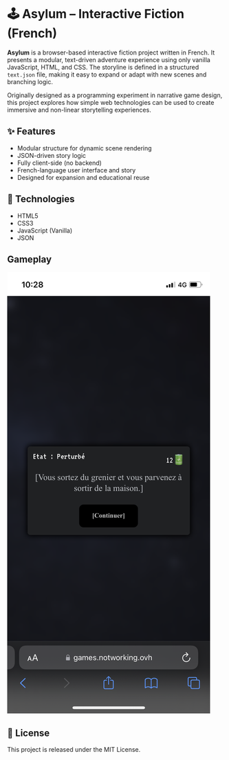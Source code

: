 # 🕹️ Asylum – Interactive Fiction (French)

**Asylum** is a browser-based interactive fiction project written in French. It presents a modular, text-driven adventure experience using only vanilla JavaScript, HTML, and CSS. The storyline is defined in a structured `text.json` file, making it easy to expand or adapt with new scenes and branching logic.

Originally designed as a programming experiment in narrative game design, this project explores how simple web technologies can be used to create immersive and non-linear storytelling experiences.

## ✨ Features

- Modular structure for dynamic scene rendering
- JSON-driven story logic
- Fully client-side (no backend)
- French-language user interface and story
- Designed for expansion and educational reuse

## 🧰 Technologies

- HTML5
- CSS3
- JavaScript (Vanilla)
- JSON

## Gameplay

![Gameplay screenshot](https://github.com/NathanKneT/Asylum/blob/main/assets/img/IMG_1458.png)

## 📄 License

This project is released under the MIT License.
